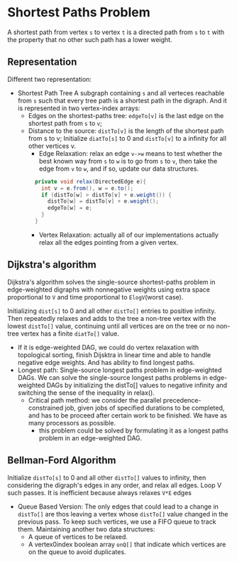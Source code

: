 # Shortest Paths Problem
A shortest path from vertex `s` to vertex `t` is a directed path from `s` to `t` with the property that no other such path has a lower weight.

## Representation
Different two representation:
- Shortest Path Tree
A subgraph containing `s` and all verteces reachable from `s` such that every tree path is a shortest path in the digraph. And it is represented in two vertex-index arrays:
  - Edges on the shortest-paths tree: `edgeTo[v]` is the last edge on the shortest path from `s` to `v`;
  - Distance to the source: `distTo[v]` is the length of the shortest path from s to v;
  Initialize `diatTo[s]` to 0 and `distTo[v]` to a infinity for all other vertices v.
    - Edge Relaxation: relax an edge `v->w` means to test whether the best known way from `s` to `w` is to go from `s` to `v`, then 
    take the edge from `v` to `w`, and if so, update our data structures.
    ```java
      private void relax(DirectedEdge e){
        int v = e.from(), w = e.to();
        if (distTo[w] > distTo[v] + e.weight()) {
          distTo[w] = distTo[v] + e.weight();
          edgeTo[w] = e;
        }
      }
    ```
    - Vertex Relaxation: actually all of our implementations actually relax all the edges pointing from a given vertex.
    
## Dijkstra's algorithm
Dijkstra's algorithm solves the single-source shortest-paths problem in edge-weighted digraphs with nonnegative weights using 
extra space proportional to `V` and time proportional to `ElogV`(worst case).

Initializing `dist[s]` to 0 and all other `distTo[]` entries to positive infinity. Then repeatedly relaxes and adds to the tree 
a non-tree vertex with the lowest `distTo[]` value, continuing until all vertices are on the tree or no non-tree vertex has a 
finite `diatTo[]` value.

- If it is edge-weighted DAG, we could do vertex relaxation with topological sorting, finish Dijsktra in linear time and able to 
handle negative edge weights. And has ability to find longest paths.
- Longest path: Single-source longest paths problem in edge-weighted DAGs. We can solve the single-source longest paths problems in edge-weighted DAGs by initializing the distTo[] values to negative infinity and switching the sense of the inequality in relax().
  - Critical path method: we consider the parallel precedence-constrained job, given jobs of specified durations to be completed, and has 
  to be proceed after certain work to be finished. We have as many processors as possible.
    - this problem could be solved by formulating it as a longest paths problem in an edge-weighted DAG.
    
## Bellman-Ford Algorithm
Initialize `distTo[s]` to 0 and all other `distTo[]` values to infinity, then considering the digraph's edges in any order, and relax 
all edges. Loop V such passes. It is inefficient because always relaxes `V*E` edges

- Queue Based Version: The only edges that could lead to a change in `distTo[]` are thos leaving a vertex whose `distTo[]` value changed in the previous pass. To keep such vertices, we use a FIFO queue to track them. Maintaining another two data structures:
  - A queue of vertices to be relaxed.
  - A vertex0index boolean array `onQ[]` that indicate which vertices are on the queue to avoid duplicates.
